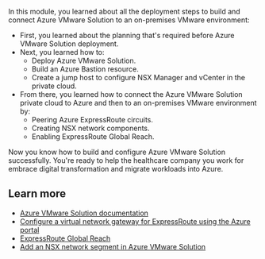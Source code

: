 In this module, you learned about all the deployment steps to build and connect Azure VMware Solution to an on-premises VMware environment:

- First, you learned about the planning that's required before Azure VMware Solution deployment.
- Next, you learned how to:
  - Deploy Azure VMware Solution.
  - Build an Azure Bastion resource.
  - Create a jump host to configure NSX Manager and vCenter in the private cloud.
- From there, you learned how to connect the Azure VMware Solution private cloud to Azure and then to an on-premises VMware environment by:
  - Peering Azure ExpressRoute circuits.
  - Creating NSX network components.
  - Enabling ExpressRoute Global Reach.

Now you know how to build and configure Azure VMware Solution successfully. You're ready to help the healthcare company you work for embrace digital transformation and migrate workloads into Azure.

## Learn more

- [Azure VMware Solution documentation](/azure/azure-vmware/)
- [Configure a virtual network gateway for ExpressRoute using the Azure portal](/azure/expressroute/expressroute-howto-add-gateway-portal-resource-manager)
- [ExpressRoute Global Reach](/azure/expressroute/expressroute-global-reach)
- [Add an NSX network segment in Azure VMware Solution](/azure/azure-vmware/tutorial-nsx-t-network-segment)